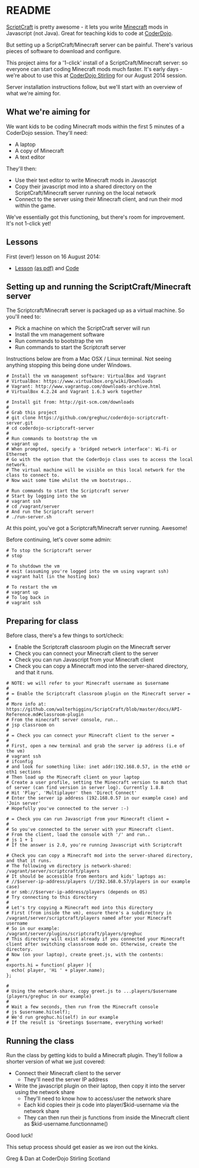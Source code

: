 # README

[ScriptCraft](https://github.com/walterhiggins/ScriptCraft) is pretty awesome - it lets you write [Minecraft](https://minecraft.net) mods in Javascript (not Java). Great for teaching kids to code at [CoderDojo](http://coderdojo.com).


But setting up a ScriptCraft/Minecraft server can be painful. There's various pieces of software to download and configure.

This project aims for a '1-click' install of a ScriptCraft/Minecraft server: so everyone can start coding Minecraft mods much faster. It's early days - we're about to use this at [CoderDojo Stirling](http://coderdojoscotland.com/clubs/stirling) for our August 2014 session.

Server installation instructions follow, but we'll start with an overview of what we're aiming for.


## What we're aiming for

We want kids to be coding Minecraft mods within the first 5 minutes of a CoderDojo session. They'll need:

* A laptop
* A copy of Minecraft
* A text editor

They'll then:

* Use their text editor to write Minecraft mods in Javascript
* Copy their javascript mod into a shared directory on the ScriptCraft/Minecraft server running on the local network
* Connect to the server using their Minecraft client, and run their mod within the game.

We've essentially got this functioning, but there's room for improvement. It's not 1-click yet!

## Lessons

First (ever!) lesson on 16 August 2014:
* [Lesson](https://github.com/greghuc/coderdojo-scriptcraft-server/blob/master/docs/lesson1/lesson.md) [(as pdf)](https://github.com/greghuc/coderdojo-scriptcraft-server/blob/master/docs/lesson1/lesson1.pdf?raw=true) and [Code](https://github.com/greghuc/coderdojo-scriptcraft-server/blob/master/docs/lesson1/lessons.js)

## Setting up and running the ScriptCraft/Minecraft server

The Scriptcraft/Minecraft server is packaged up as a virtual machine. So you'll need to:

* Pick a machine on which the ScriptCraft server will run
* Install the vm management software
* Run commands to bootstrap the vm
* Run commands to start the Scriptcraft server

Instructions below are from a Mac OSX / Linux terminal. Not seeing anything stopping this being done under Windows.

```
# Install the vm management software: VirtualBox and Vagrant
# VirtualBox: https://www.virtualbox.org/wiki/Downloads
# Vagrant: http://www.vagrantup.com/downloads-archive.html
# VirtualBox 4.2.24 and Vagrant 1.6.3 work together

# Install git from: http://git-scm.com/downloads
#
# Grab this project
# git clone https://github.com/greghuc/coderdojo-scriptcraft-server.git
# cd coderdojo-scriptcraft-server
#
# Run commands to bootstrap the vm
# vagrant up
# When prompted, specify a 'bridged network interface': Wi-Fi or Ethernet
# Go with the option that the CoderDojo class uses to access the local network.
# The virtual machine will be visible on this local network for the class to connect to.
# Now wait some time whilst the vm bootstraps..

# Run commands to start the Scriptcraft server
# Start by logging into the vm
# vagrant ssh
# cd /vagrant/server
# And run the Scriptcraft server!
# ./run-server.sh
```

At this point, you've got a Scriptcraft/Minecraft server running. Awesome!

Before continuing, let's cover some admin:

```
# To stop the Scriptcraft server
# stop

# To shutdown the vm
# exit (assuming you're logged into the vm using vagrant ssh)
# vagrant halt (in the hosting box)

# To restart the vm
# vagrant up
# To log back in
# vagrant ssh
```

## Preparing for class

Before class, there's a few things to sort/check:

* Enable the Scriptcraft classroom plugin on the Minecraft server
* Check you can connect your Minecraft client to the server
* Check you can run Javascript from your Minecraft client
* Check you can copy a Minecraft mod into the server-shared directory, and that it runs.

```
# NOTE: we will refer to your Minecraft username as $username
#
# = Enable the Scriptcraft classroom plugin on the Minecraft server =
#
# More info at: https://github.com/walterhiggins/ScriptCraft/blob/master/docs/API-Reference.md#classroom-plugin
# From the minecraft server console, run..
# jsp classroom on
#
# = Check you can connect your Minecraft client to the server =
#
# First, open a new terminal and grab the server ip address (i.e of the vm)
# vagrant ssh
# ifconfig
# and look for something like: inet addr:192.168.0.57, in the eth0 or eth1 sections
# Then load up the Minecraft client on your laptop
# Create a user profile, setting the Minecraft version to match that of server (can find version in server log). Currently 1.8.8
# Hit 'Play', 'Multiplayer' then 'Direct Connect' 
# Enter the server ip address (192.168.0.57 in our example case) and 'Join server'
# Hopefully you've connected to the server :-)

# = Check you can run Javascript from your Minecraft client = 
#
# So you've connected to the server with your Minecraft client.
# From the client, load the console with '/' and run..
# js 1 + 1
# If the answer is 2.0, you're running Javascript with Scriptcraft

# Check you can copy a Minecraft mod into the server-shared directory, and that it runs.
# The following vm directory is network-shared: /vagrant/server/scriptcraft/players
# It should be accessible from mentors and kids' laptops as:
# //$server-ip-address/players (//192.168.0.57/players in our example case)
# or smb://$server-ip-address/players (depends on OS)
# Try connecting to this directory
# 
# Let's try copying a Minecraft mod into this directory
# First (from inside the vm), ensure there's a subdirectory in /vagrant/server/scriptcraft/players named after your Minecraft username
# So in our example: /vagrant/server/plugins/scriptcraft/players/greghuc
# This directory will exist already if you connected your Minecraft client after switching classsroom mode on. Otherwise, create the directory.
# Now (on your laptop), create greet.js, with the contents:
#
exports.hi = function( player ){
  echo( player, 'Hi ' + player.name);
};

#
# Using the network-share, copy greet.js to ...players/$username (players/greghuc in our example)
#
# Wait a few seconds, then run from the Minecraft console
# js $username.hi(self);
# We'd run greghuc.hi(self) in our example
# If the result is 'Greetings $username, everything worked!
```

## Running the class
Run the class by getting kids to build a Minecraft plugin.
They'll follow a shorter version of what we just covered:

* Connect their Minecraft client to the server 
    * They'll need the server IP address
* Write the javascript plugin on their laptop, then copy it into the server using the network share
    * They'll need to know how to access/user the network share
    * Each kid copies their js code into player/$kid-username via the network share
    * They can then run their js functions from inside the Minecraft client as $kid-username.functionname()

Good luck!

This setup process should get easier as we iron out the kinks.

Greg & Dan at CoderDojo Stirling Scotland